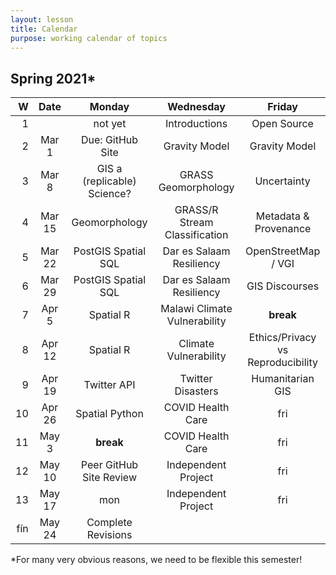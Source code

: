 ```yaml
---
layout: lesson
title: Calendar
purpose: working calendar of topics
---
```


## Spring 2021*

W | Date | Monday | Wednesday | Friday
--: | :--: | :--: | :--: | :--:
1 | | not yet | Introductions | Open Source
2 | Mar 1 | Due: GitHub Site | Gravity Model | Gravity Model
3 | Mar 8 | GIS a (replicable) Science? | GRASS Geomorphology | Uncertainty
4 | Mar 15 | Geomorphology | GRASS/R Stream Classification | Metadata & Provenance
5 | Mar 22 | PostGIS Spatial SQL | Dar es Salaam Resiliency | OpenStreetMap / VGI
6 | Mar 29 | PostGIS Spatial SQL | Dar es Salaam Resiliency | GIS Discourses
7 | Apr 5 | Spatial R | Malawi Climate Vulnerability | **break**
8 | Apr 12 | Spatial R | Climate Vulnerability | Ethics/Privacy vs Reproducibility
9 | Apr 19 | Twitter API | Twitter Disasters | Humanitarian GIS
10 | Apr 26 | Spatial Python | COVID Health Care | fri
11 | May 3 | **break** | COVID Health Care | fri
12 | May 10 | Peer GitHub Site Review | Independent Project | fri
13 | May 17 | mon | Independent Project | fri
fín | May 24 | Complete Revisions |  | 

*For many very obvious reasons, we need to be flexible this semester!
